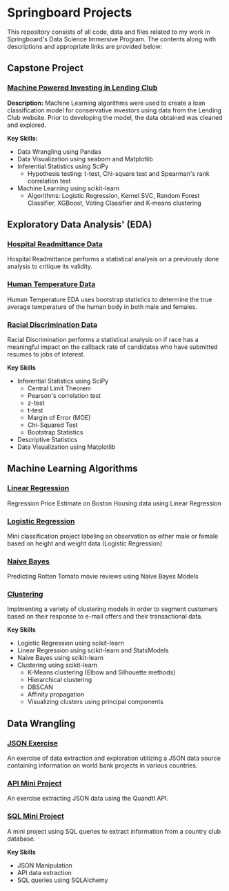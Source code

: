 # Springboard Projects

This repository consists of all code, data and files related to my work in Springboard's Data Science Immersive Program. The contents along with descriptions and appropriate links are provided below:

## Capstone Project 

### [Machine Powered Investing in Lending Club](https://github.com/paulb17/Machine-Powered-Investing-in-Lending-Club/blob/master/README.md)

**Description:**
Machine Learning algorithms were used to create a loan classification model for conservative investors using data from the Lending Club website. Prior to developing the model, the data obtained was cleaned and explored. 

**Key Skills:**
* Data Wrangling using Pandas
* Data Visualization using seaborn and Matplotlib
* Inferential Statistics using SciPy
    * Hypothesis testing: t-test, Chi-square test and Spearman's rank correlation test
* Machine Learning using scikit-learn
    * Algorithms: Logistic Regression, Kernel SVC, Random Forest Classifier, XGBoost, Voting Classifier and K-means clustering


## Exploratory Data Analysis' (EDA)

### [Hospital Readmittance Data](https://github.com/paulb17/Springboard/blob/master/EDA%20Mini%20Projects/EDA%20hospital%20readmit/Hospital%20Readmissions.ipynb)
Hospital Readmittance performs a statistical analysis on a previously done analysis to critique its validity.

### [Human Temperature Data](https://github.com/paulb17/Springboard/blob/master/EDA%20Mini%20Projects/EDA%20human%20temperature/EDA%20Human%20Body%20Temperature.ipynb)
Human Temperature EDA uses bootstrap statistics to determine the true average temperature of the human body in both male and females.

### [Racial Discrimination Data](https://github.com/paulb17/Springboard/blob/master/EDA%20Mini%20Projects/EDA%20racial%20discrimination/EDA%20Job%20Market%20Discrimination.ipynb)
Racial Discrimination performs a statistical analysis on if race has a meaningful impact on the callback rate of candidates who have submitted resumes to jobs of interest.

**Key Skills**
* Inferential Statistics using SciPy
    * Central Limit Theorem
    * Pearson's correlation test
    * z-test
    * t-test
    * Margin of Error (MOE)
    * Chi-Squared Test
    * Bootstrap Statistics
* Descriptive Statistics
* Data Visualization using Matplotlib


## Machine Learning Algorithms
### [Linear Regression](https://github.com/paulb17/Springboard/blob/master/Machine%20Learning/linear_regression/Mini_Project_Linear_Regression.ipynb)
Regression Price Estimate on Boston Housing data using Linear Regression

### [Logistic Regression](https://github.com/paulb17/Springboard/blob/master/Machine%20Learning/logistic_regression/Mini_Project_Logistic_Regression.ipynb)
Mini classification project labeling an observation as either male or female based on height and weight data (Logistic Regression)

### [Naive Bayes](https://github.com/paulb17/Springboard/blob/master/Machine%20Learning/naive_bayes/Mini_Project_Naive_Bayes.ipynb)
Predicting Rotten Tomato movie reviews using Naive Bayes Models

### [Clustering](https://github.com/paulb17/Springboard/blob/master/Machine%20Learning/clustering/Mini_Project_Clustering.ipynb)
Implmenting a variety of clustering models in order to segment customers based on their response to e-mail offers and their transactional data. 

**Key Skills**
* Logistic Regression using scikit-learn
* Linear Regression using scikit-learn and StatsModels
* Naive Bayes using scikit-learn
* Clustering using scikit-learn
    * K-Means clustering (Elbow and Silhouette methods)
    * Hierarchical clustering
    * DBSCAN
    * Affinity propagation
    * Visualizing clusters using principal components

## Data Wrangling

### [JSON Exercise](https://github.com/paulb17/Springboard/blob/master/JSON%20Based%20Data%20Exercise/JSON_Exercise.ipynb)
An exercise of data extraction and exploration utilizing a JSON data source containing information on world bank projects in various countries. 

### [API Mini Project](https://github.com/paulb17/Springboard/blob/master/API%20Mini%20Project/api_data_wrangling_mini_project.ipynb)
An exercise extracting JSON data using the Quandtl API.

### [SQL Mini Project](https://github.com/paulb17/Springboard/blob/master/SQL%20Exercise/Country%20Club.ipynb)
A mini project using SQL queries to extract information from a country club database. 

**Key Skills**
* JSON Manipulation
* API data extraction
* SQL queries using SQLAlchemy
